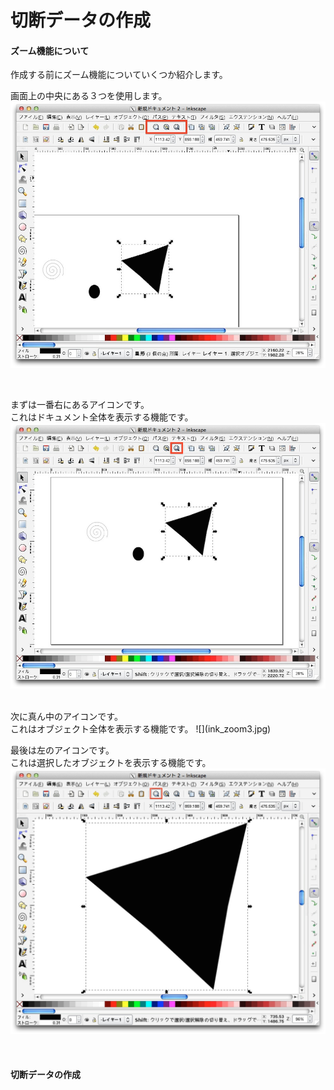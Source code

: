 # 切断データの作成

#### ズーム機能について

作成する前にズーム機能についていくつか紹介します。

画面上の中央にある３つを使用します。
<br>
![](ink_zoom1.jpg)

<br>

まずは一番右にあるアイコンです。
<br>
これはドキュメント全体を表示する機能です。
<br>
![](ink_zoom2.jpg)

<br>
次に真ん中のアイコンです。
<br>
これはオブジェクト全体を表示する機能です。
![](ink_zoom3.jpg)

<br>

最後は左のアイコンです。
<br>
これは選択したオブジェクトを表示する機能です。
![](ink_zoom4.jpg)

<br>

#### 切断データの作成

